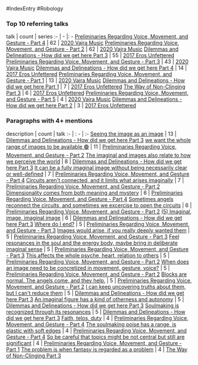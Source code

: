 #IndexEntry #Robology

### Top 10 referring talks
talk | count | series
:- | - |: -
<a data-href="Preliminaries Regarding Voice, Movement, and Gesture - Part 4" href="Preliminaries+Regarding+Voice%2C+Movement%2C+and+Gesture+-+Part+4" class="internal-link">Preliminaries Regarding Voice, Movement, and Gesture - Part 4</a> | 62 | <a data-href="2020 Vajra Music" href="2020+Vajra+Music" class="internal-link">2020 Vajra Music</a>
<a data-href="Preliminaries Regarding Voice, Movement, and Gesture - Part 2" href="Preliminaries+Regarding+Voice%2C+Movement%2C+and+Gesture+-+Part+2" class="internal-link">Preliminaries Regarding Voice, Movement, and Gesture - Part 2</a> | 62 | <a data-href="2020 Vajra Music" href="2020+Vajra+Music" class="internal-link">2020 Vajra Music</a>
<a data-href="Dilemmas and Delineations - How did we get here Part 3" href="Dilemmas+and+Delineations+-+How+did+we+get+here+Part+3" class="internal-link">Dilemmas and Delineations - How did we get here Part 3</a> | 55 | <a data-href="2017 Eros Unfettered" href="2017+Eros+Unfettered" class="internal-link">2017 Eros Unfettered</a>
<a data-href="Preliminaries Regarding Voice, Movement, and Gesture - Part 3" href="Preliminaries+Regarding+Voice%2C+Movement%2C+and+Gesture+-+Part+3" class="internal-link">Preliminaries Regarding Voice, Movement, and Gesture - Part 3</a> | 43 | <a data-href="2020 Vajra Music" href="2020+Vajra+Music" class="internal-link">2020 Vajra Music</a>
<a data-href="Dilemmas and Delineations - How did we get here Part 4" href="Dilemmas+and+Delineations+-+How+did+we+get+here+Part+4" class="internal-link">Dilemmas and Delineations - How did we get here Part 4</a> | 14 | <a data-href="2017 Eros Unfettered" href="2017+Eros+Unfettered" class="internal-link">2017 Eros Unfettered</a>
<a data-href="Preliminaries Regarding Voice, Movement, and Gesture - Part 1" href="Preliminaries+Regarding+Voice%2C+Movement%2C+and+Gesture+-+Part+1" class="internal-link">Preliminaries Regarding Voice, Movement, and Gesture - Part 1</a> | 13 | <a data-href="2020 Vajra Music" href="2020+Vajra+Music" class="internal-link">2020 Vajra Music</a>
<a data-href="Dilemmas and Delineations - How did we get here Part 1" href="Dilemmas+and+Delineations+-+How+did+we+get+here+Part+1" class="internal-link">Dilemmas and Delineations - How did we get here Part 1</a> | 7 | <a data-href="2017 Eros Unfettered" href="2017+Eros+Unfettered" class="internal-link">2017 Eros Unfettered</a>
<a data-href="The Way of Non-Clinging Part 3" href="The+Way+of+Non-Clinging+Part+3" class="internal-link">The Way of Non-Clinging Part 3</a> | 6 | <a data-href="2017 Eros Unfettered" href="2017+Eros+Unfettered" class="internal-link">2017 Eros Unfettered</a>
<a data-href="Preliminaries Regarding Voice, Movement, and Gesture - Part 5" href="Preliminaries+Regarding+Voice%2C+Movement%2C+and+Gesture+-+Part+5" class="internal-link">Preliminaries Regarding Voice, Movement, and Gesture - Part 5</a> | 4 | <a data-href="2020 Vajra Music" href="2020+Vajra+Music" class="internal-link">2020 Vajra Music</a>
<a data-href="Dilemmas and Delineations - How did we get here Part 2" href="Dilemmas+and+Delineations+-+How+did+we+get+here+Part+2" class="internal-link">Dilemmas and Delineations - How did we get here Part 2</a> | 3 | <a data-href="2017 Eros Unfettered" href="2017+Eros+Unfettered" class="internal-link">2017 Eros Unfettered</a>

### Paragraphs with 4+ mentions
description | count | talk
:- | : - | :-
<a aria-label-position="top" aria-label="Dilemmas and Delineations - How did we get here Part 3 > Seeing the image as an image" data-href="Dilemmas and Delineations - How did we get here Part 3#Seeing the image as an image" href="Dilemmas+and+Delineations+-+How+did+we+get+here+Part+3#Seeing+the+image+as+an+image" class="internal-link">Seeing the image as an image</a> | 13 | <a data-href="Dilemmas and Delineations - How did we get here Part 3" href="Dilemmas+and+Delineations+-+How+did+we+get+here+Part+3" class="internal-link">Dilemmas and Delineations - How did we get here Part 3</a>
<a aria-label-position="top" aria-label="Preliminaries Regarding Voice, Movement, and Gesture - Part 2 > we want the whole range of images to be available 🟢" data-href="Preliminaries Regarding Voice, Movement, and Gesture - Part 2#we want the whole range of images to be available 🟢" href="Preliminaries+Regarding+Voice%2C+Movement%2C+and+Gesture+-+Part+2#we+want+the+whole+range+of+images+to+be+available+%F0%9F%9F%A2" class="internal-link">we want the whole range of images to be available 🟢</a> | 11 | <a data-href="Preliminaries Regarding Voice, Movement, and Gesture - Part 2" href="Preliminaries+Regarding+Voice%2C+Movement%2C+and+Gesture+-+Part+2" class="internal-link">Preliminaries Regarding Voice, Movement, and Gesture - Part 2</a>
<a aria-label-position="top" aria-label="Dilemmas and Delineations - How did we get here Part 3 > The imaginal and images also relate to how we perceive the world" data-href="Dilemmas and Delineations - How did we get here Part 3#The imaginal and images also relate to how we perceive the world" href="Dilemmas+and+Delineations+-+How+did+we+get+here+Part+3#The+imaginal+and+images+also+relate+to+how+we+perceive+the+world" class="internal-link">The imaginal and images also relate to how we perceive the world</a> | 8 | <a data-href="Dilemmas and Delineations - How did we get here Part 3" href="Dilemmas+and+Delineations+-+How+did+we+get+here+Part+3" class="internal-link">Dilemmas and Delineations - How did we get here Part 3</a>
<a aria-label-position="top" aria-label="Preliminaries Regarding Voice, Movement, and Gesture - Part 4 > It can be a fully imaginal image without being necessarily clear or well-defined" data-href="Preliminaries Regarding Voice, Movement, and Gesture - Part 4#It can be a fully imaginal image without being necessarily clear or well-defined" href="Preliminaries+Regarding+Voice%2C+Movement%2C+and+Gesture+-+Part+4#It+can+be+a+fully+imaginal+image+without+being+necessarily+clear+or+well-defined" class="internal-link">It can be a fully imaginal image without being necessarily clear or well-defined</a> | 7 | <a data-href="Preliminaries Regarding Voice, Movement, and Gesture - Part 4" href="Preliminaries+Regarding+Voice%2C+Movement%2C+and+Gesture+-+Part+4" class="internal-link">Preliminaries Regarding Voice, Movement, and Gesture - Part 4</a>
<a aria-label-position="top" aria-label="Preliminaries Regarding Voice, Movement, and Gesture - Part 2 > Circuits arent connected and it limits what arises imaginally" data-href="Preliminaries Regarding Voice, Movement, and Gesture - Part 2#Circuits aren't connected and it limits what arises imaginally" href="Preliminaries+Regarding+Voice%2C+Movement%2C+and+Gesture+-+Part+2#Circuits+aren%27t+connected+and+it+limits+what+arises+imaginally" class="internal-link">Circuits aren&#x27;t connected, and it limits what arises imaginally</a> | 7 | <a data-href="Preliminaries Regarding Voice, Movement, and Gesture - Part 2" href="Preliminaries+Regarding+Voice%2C+Movement%2C+and+Gesture+-+Part+2" class="internal-link">Preliminaries Regarding Voice, Movement, and Gesture - Part 2</a>
<a aria-label-position="top" aria-label="Preliminaries Regarding Voice, Movement, and Gesture - Part 4 > Dimensionality comes from both meaning and mystery" data-href="Preliminaries Regarding Voice, Movement, and Gesture - Part 4#Dimensionality comes from both meaning and mystery" href="Preliminaries+Regarding+Voice%2C+Movement%2C+and+Gesture+-+Part+4#Dimensionality+comes+from+both+meaning+and+mystery" class="internal-link">Dimensionality comes from both meaning and mystery</a> | 6 | <a data-href="Preliminaries Regarding Voice, Movement, and Gesture - Part 4" href="Preliminaries+Regarding+Voice%2C+Movement%2C+and+Gesture+-+Part+4" class="internal-link">Preliminaries Regarding Voice, Movement, and Gesture - Part 4</a>
<a aria-label-position="top" aria-label="Preliminaries Regarding Voice, Movement, and Gesture - Part 2 > Sometimes angels reconnect the circuits and sometimes we excercise to open the circuits" data-href="Preliminaries Regarding Voice, Movement, and Gesture - Part 2#Sometimes angels reconnect the circuits and sometimes we excercise to open the circuits" href="Preliminaries+Regarding+Voice%2C+Movement%2C+and+Gesture+-+Part+2#Sometimes+angels+reconnect+the+circuits+and+sometimes+we+excercise+to+open+the+circuits" class="internal-link">Sometimes angels reconnect the circuits, and sometimes we excercise to open the circuits</a> | 6 | <a data-href="Preliminaries Regarding Voice, Movement, and Gesture - Part 2" href="Preliminaries+Regarding+Voice%2C+Movement%2C+and+Gesture+-+Part+2" class="internal-link">Preliminaries Regarding Voice, Movement, and Gesture - Part 2</a>
<a aria-label-position="top" aria-label="Dilemmas and Delineations - How did we get here Part 3 > 5 Imaginal image imaginal image" data-href="Dilemmas and Delineations - How did we get here Part 3#5 Imaginal image imaginal image" href="Dilemmas+and+Delineations+-+How+did+we+get+here+Part+3#5+Imaginal+image+imaginal+image" class="internal-link">(5) Imaginal, image, imaginal image</a> | 6 | <a data-href="Dilemmas and Delineations - How did we get here Part 3" href="Dilemmas+and+Delineations+-+How+did+we+get+here+Part+3" class="internal-link">Dilemmas and Delineations - How did we get here Part 3</a>
<a aria-label-position="top" aria-label="Preliminaries Regarding Voice, Movement, and Gesture - Part 3 > Where do I end" data-href="Preliminaries Regarding Voice, Movement, and Gesture - Part 3#Where do I end" href="Preliminaries+Regarding+Voice%2C+Movement%2C+and+Gesture+-+Part+3#Where+do+I+end" class="internal-link">Where do I end?</a> | 5 | <a data-href="Preliminaries Regarding Voice, Movement, and Gesture - Part 3" href="Preliminaries+Regarding+Voice%2C+Movement%2C+and+Gesture+-+Part+3" class="internal-link">Preliminaries Regarding Voice, Movement, and Gesture - Part 3</a>
<a aria-label-position="top" aria-label="Preliminaries Regarding Voice, Movement, and Gesture - Part 3 > Images would arise if you really deeply wanted them" data-href="Preliminaries Regarding Voice, Movement, and Gesture - Part 3#Images would arise if you really deeply wanted them" href="Preliminaries+Regarding+Voice%2C+Movement%2C+and+Gesture+-+Part+3#Images+would+arise+if+you+really+deeply+wanted+them" class="internal-link">Images would arise, if you really deeply wanted them</a> | 5 | <a data-href="Preliminaries Regarding Voice, Movement, and Gesture - Part 3" href="Preliminaries+Regarding+Voice%2C+Movement%2C+and+Gesture+-+Part+3" class="internal-link">Preliminaries Regarding Voice, Movement, and Gesture - Part 3</a>
<a aria-label-position="top" aria-label="Preliminaries Regarding Voice, Movement, and Gesture - Part 3 > Feel resonances in the soul and the energy body maybe bring in deliberate imaginal sense" data-href="Preliminaries Regarding Voice, Movement, and Gesture - Part 3#Feel resonances in the soul and the energy body maybe bring in deliberate imaginal sense" href="Preliminaries+Regarding+Voice%2C+Movement%2C+and+Gesture+-+Part+3#Feel+resonances+in+the+soul+and+the+energy+body+maybe+bring+in+deliberate+imaginal+sense" class="internal-link">Feel resonances in the soul and the energy body, maybe bring in deliberate imaginal sense</a> | 5 | <a data-href="Preliminaries Regarding Voice, Movement, and Gesture - Part 3" href="Preliminaries+Regarding+Voice%2C+Movement%2C+and+Gesture+-+Part+3" class="internal-link">Preliminaries Regarding Voice, Movement, and Gesture - Part 3</a>
<a aria-label-position="top" aria-label="Preliminaries Regarding Voice, Movement, and Gesture - Part 2 > This affects the whole psyche heart relation to others" data-href="Preliminaries Regarding Voice, Movement, and Gesture - Part 2#This affects the whole psyche heart relation to others" href="Preliminaries+Regarding+Voice%2C+Movement%2C+and+Gesture+-+Part+2#This+affects+the+whole+psyche+heart+relation+to+others" class="internal-link">This affects the whole psyche, heart, relation to others</a> | 5 | <a data-href="Preliminaries Regarding Voice, Movement, and Gesture - Part 2" href="Preliminaries+Regarding+Voice%2C+Movement%2C+and+Gesture+-+Part+2" class="internal-link">Preliminaries Regarding Voice, Movement, and Gesture - Part 2</a>
<a aria-label-position="top" aria-label="Preliminaries Regarding Voice, Movement, and Gesture - Part 2 > When does an image need to be concretized in movement gesture voice" data-href="Preliminaries Regarding Voice, Movement, and Gesture - Part 2#When does an image need to be concretized in movement gesture voice" href="Preliminaries+Regarding+Voice%2C+Movement%2C+and+Gesture+-+Part+2#When+does+an+image+need+to+be+concretized+in+movement+gesture+voice" class="internal-link">When does an image need to be concretized in movement, gesture, voice?</a> | 5 | <a data-href="Preliminaries Regarding Voice, Movement, and Gesture - Part 2" href="Preliminaries+Regarding+Voice%2C+Movement%2C+and+Gesture+-+Part+2" class="internal-link">Preliminaries Regarding Voice, Movement, and Gesture - Part 2</a>
<a aria-label-position="top" aria-label="Preliminaries Regarding Voice, Movement, and Gesture - Part 2 > Blocks are normal The angels come and they help " data-href="Preliminaries Regarding Voice, Movement, and Gesture - Part 2#Blocks are normal The angels come and they help " href="Preliminaries+Regarding+Voice%2C+Movement%2C+and+Gesture+-+Part+2#Blocks+are+normal+The+angels+come+and+they+help+" class="internal-link">Blocks are normal. The angels come, and they help.</a> | 5 | <a data-href="Preliminaries Regarding Voice, Movement, and Gesture - Part 2" href="Preliminaries+Regarding+Voice%2C+Movement%2C+and+Gesture+-+Part+2" class="internal-link">Preliminaries Regarding Voice, Movement, and Gesture - Part 2</a>
<a aria-label-position="top" aria-label="Dilemmas and Delineations - How did we get here Part 3 > I can keep uncovering truths about them but I cant reduce them" data-href="Dilemmas and Delineations - How did we get here Part 3#I can keep uncovering truths about them but I can't reduce them" href="Dilemmas+and+Delineations+-+How+did+we+get+here+Part+3#I+can+keep+uncovering+truths+about+them+but+I+can%27t+reduce+them" class="internal-link">I can keep uncovering truths about them, but I can&#x27;t reduce them</a> | 5 | <a data-href="Dilemmas and Delineations - How did we get here Part 3" href="Dilemmas+and+Delineations+-+How+did+we+get+here+Part+3" class="internal-link">Dilemmas and Delineations - How did we get here Part 3</a>
<a aria-label-position="top" aria-label="Dilemmas and Delineations - How did we get here Part 3 > An imaginal figure has a kind of otherness and autonomy" data-href="Dilemmas and Delineations - How did we get here Part 3#An imaginal figure has a kind of otherness and autonomy" href="Dilemmas+and+Delineations+-+How+did+we+get+here+Part+3#An+imaginal+figure+has+a+kind+of+otherness+and+autonomy" class="internal-link">An imaginal figure has a kind of otherness and autonomy</a> | 5 | <a data-href="Dilemmas and Delineations - How did we get here Part 3" href="Dilemmas+and+Delineations+-+How+did+we+get+here+Part+3" class="internal-link">Dilemmas and Delineations - How did we get here Part 3</a>
<a aria-label-position="top" aria-label="Dilemmas and Delineations - How did we get here Part 3 > Soulmaking is recognized through its resonances" data-href="Dilemmas and Delineations - How did we get here Part 3#Soulmaking is recognized through its resonances" href="Dilemmas+and+Delineations+-+How+did+we+get+here+Part+3#Soulmaking+is+recognized+through+its+resonances" class="internal-link">Soulmaking is recognized through its resonances</a> | 5 | <a data-href="Dilemmas and Delineations - How did we get here Part 3" href="Dilemmas+and+Delineations+-+How+did+we+get+here+Part+3" class="internal-link">Dilemmas and Delineations - How did we get here Part 3</a>
<a aria-label-position="top" aria-label="Preliminaries Regarding Voice, Movement, and Gesture - Part 4 > Faith telos duty" data-href="Preliminaries Regarding Voice, Movement, and Gesture - Part 4#Faith telos duty" href="Preliminaries+Regarding+Voice%2C+Movement%2C+and+Gesture+-+Part+4#Faith+telos+duty" class="internal-link">Faith, telos, duty</a> | 4 | <a data-href="Preliminaries Regarding Voice, Movement, and Gesture - Part 4" href="Preliminaries+Regarding+Voice%2C+Movement%2C+and+Gesture+-+Part+4" class="internal-link">Preliminaries Regarding Voice, Movement, and Gesture - Part 4</a>
<a aria-label-position="top" aria-label="Preliminaries Regarding Voice, Movement, and Gesture - Part 4 > The soulmaking poise has a range is elastic with soft edges" data-href="Preliminaries Regarding Voice, Movement, and Gesture - Part 4#The soulmaking poise has a range is elastic with soft edges" href="Preliminaries+Regarding+Voice%2C+Movement%2C+and+Gesture+-+Part+4#The+soulmaking+poise+has+a+range+is+elastic+with+soft+edges" class="internal-link">The soulmaking poise has a range, is elastic with soft edges</a> | 4 | <a data-href="Preliminaries Regarding Voice, Movement, and Gesture - Part 4" href="Preliminaries+Regarding+Voice%2C+Movement%2C+and+Gesture+-+Part+4" class="internal-link">Preliminaries Regarding Voice, Movement, and Gesture - Part 4</a>
<a aria-label-position="top" aria-label="Preliminaries Regarding Voice, Movement, and Gesture - Part 1 > So be careful that topics might be not central but still are significant" data-href="Preliminaries Regarding Voice, Movement, and Gesture - Part 1#So be careful that topics might be not central but still are significant" href="Preliminaries+Regarding+Voice%2C+Movement%2C+and+Gesture+-+Part+1#So+be+careful+that+topics+might+be+not+central+but+still+are+significant" class="internal-link">So be careful that topics might be not central but still are significant</a> | 4 | <a data-href="Preliminaries Regarding Voice, Movement, and Gesture - Part 1" href="Preliminaries+Regarding+Voice%2C+Movement%2C+and+Gesture+-+Part+1" class="internal-link">Preliminaries Regarding Voice, Movement, and Gesture - Part 1</a>
<a aria-label-position="top" aria-label="The Way of Non-Clinging Part 3 > The problem is when fantasy is regarded as a problem" data-href="The Way of Non-Clinging Part 3#The problem is when fantasy is regarded as a problem" href="The+Way+of+Non-Clinging+Part+3#The+problem+is+when+fantasy+is+regarded+as+a+problem" class="internal-link">The problem is when fantasy is regarded as a problem</a> | 4 | <a data-href="The Way of Non-Clinging Part 3" href="The+Way+of+Non-Clinging+Part+3" class="internal-link">The Way of Non-Clinging Part 3</a>


